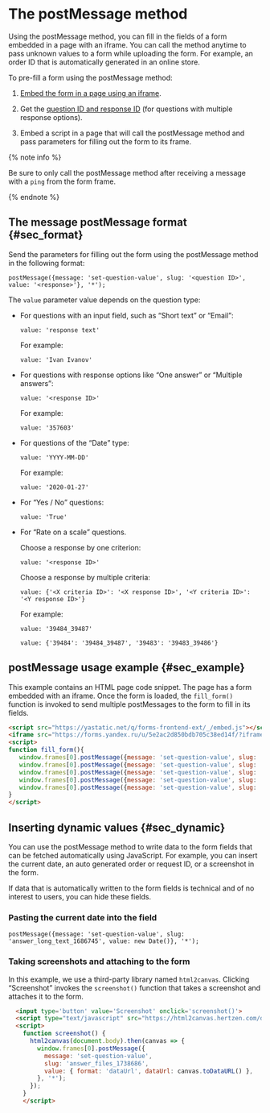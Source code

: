 # The postMessage method

Using the postMessage method, you can fill in the fields of a form embedded in a page with an iframe. You can call the method anytime to pass unknown values to a form while uploading the form. For example, an order ID that is automatically generated in an online store.

To pre-fill a form using the postMessage method:

1. [Embed the form in a page using an iframe](publish.md#publlish-site).

1. Get the [question ID and response ID](question-id.md) (for questions with multiple response options).

1. Embed a script in a page that will call the postMessage method and pass parameters for filling out the form to its frame.

{% note info %}

Be sure to only call the postMessage method after receiving a message with a `ping` from the form frame.

{% endnote %}

## The message postMessage format {#sec_format}

Send the parameters for filling out the form using the postMessage method in the following format:

```
postMessage({message: 'set-question-value', slug: '<question ID>', value: '<response>'}, '*');
```

The `value` parameter value depends on the question type:

* For questions with an input field, such as <q>Short text</q> or <q>Email</q>:
   ```
   value: 'response text'
   ```
   For example:
   ```
   value: 'Ivan Ivanov'
   ```

* For questions with response options like <q>One answer</q> or <q>Multiple answers</q>:
   ```
   value: '<response ID>'
   ```
   For example:
   ```
   value: '357603'
   ```

* For questions of the <q>Date</q> type:
   ```
   value: 'YYYY-MM-DD'
   ```
   For example:
   ```
   value: '2020-01-27'
   ```

* For <q>Yes / No</q> questions:
   ```
   value: 'True'
   ```

* For <q>Rate on a scale</q> questions.

   Choose a response by one criterion:
   ```
   value: '<response ID>'
   ```
   Choose a response by multiple criteria:
   ```
   value: {'<X criteria ID>': '<X response ID>', '<Y criteria ID>': '<Y response ID>'}
   ```
   For example:
   ```
   value: '39484_39487'
   ```
   ```
   value: {'39484': '39484_39487', '39483': '39483_39486'}
   ```


## postMessage usage example {#sec_example}

This example contains an HTML page code snippet. The page has a form embedded with an iframe. Once the form is loaded, the `fill_form()` function is invoked to send multiple postMessages to the form to fill in its fields.

```html
<script src="https://yastatic.net/q/forms-frontend-ext/_/embed.js"></script>
<iframe src="https://forms.yandex.ru/u/5e2ac2d850bdb705c38ed14f/?iframe=1" frameborder="0" name="form" width="650" onload=fill_form()></iframe>
<script>
function fill_form(){
   window.frames[0].postMessage({message: 'set-question-value', slug: 'answer_boolean_1685199', value: 'True'}, '*');
   window.frames[0].postMessage({message: 'set-question-value', slug: 'answer_short_text_1685088', value: 'Ivan Ivanov'}, '*');
   window.frames[0].postMessage({message: 'set-question-value', slug: 'answer_date_1685200', value: '2020-01-27'}, '*');
   window.frames[0].postMessage({message: 'set-question-value', slug: 'answer_choices_1685184', value: '1958524'}, '*');
   window.frames[0].postMessage({message: 'set-question-value', slug: 'answer_choices_1686274', value: {'231034': '231034_231037',    '231035': '231035_231038', '231036': '231036_231039'}}, '*');
}
</script>
```

## Inserting dynamic values {#sec_dynamic}

You can use the postMessage method to write data to the form fields that can be fetched automatically using JavaScript. For example, you can insert the current date, an auto generated order or request ID, or a screenshot in the form.

If data that is automatically written to the form fields is technical and of no interest to users, you can hide these fields.

### Pasting the current date into the field

```
postMessage({message: 'set-question-value', slug: 'answer_long_text_1686745', value: new Date()}, '*');
```

### Taking screenshots and attaching to the form

In this example, we use a third-party library named `html2canvas`. Clicking <q>Screenshot</q> invokes the `screenshot()` function that takes a screenshot and attaches it to the form.

```html
  <input type='button' value='Screenshot' onclick='screenshot()'>
  <script type="text/javascript" src="https://html2canvas.hertzen.com/dist/html2canvas.js"></script>
  <script>
    function screenshot() {
      html2canvas(document.body).then(canvas => {
        window.frames[0].postMessage({
          message: 'set-question-value',
          slug: 'answer_files_1738686',
          value: { format: 'dataUrl', dataUrl: canvas.toDataURL() },
        }, '*');
      });
    }
    </script>
```
